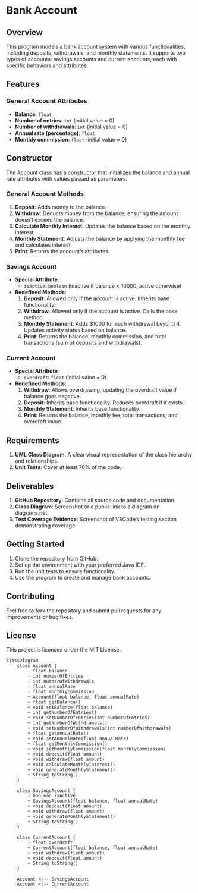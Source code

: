 # Bank Account 

## Overview
  This program models a bank account system with various functionalities, including deposits, withdrawals, and monthly statements.
  It supports two types of accounts: savings accounts and current accounts, each with specific behaviors and attributes.

## Features
### General Account Attributes
- **Balance**: `float`
- **Number of entries**: `int` (initial value = 0)
- **Number of withdrawals**: `int` (initial value = 0)
- **Annual rate (percentage)**: `float`
- **Monthly commission**: `float` (initial value = 0)

## Constructor
The Account class has a constructor that initializes the balance and annual rate attributes with values ​​passed as parameters.

### General Account Methods
1. **Deposit**: Adds money to the balance.
2. **Withdraw**: Deducts money from the balance, ensuring the amount doesn’t exceed the balance.
3. **Calculate Monthly Interest**: Updates the balance based on the monthly interest.
4. **Monthly Statement**: Adjusts the balance by applying the monthly fee and calculates interest.
5. **Print**: Returns the account’s attributes.

### Savings Account
- **Special Attribute**:
  - `isActive`: `boolean` (inactive if balance < 10000, active otherwise)
- **Redefined Methods**:
  1. **Deposit**: Allowed only if the account is active. Inherits base functionality.
  2. **Withdraw**: Allowed only if the account is active. Calls the base method.
  3. **Monthly Statement**: Adds $1000 for each withdrawal beyond 4. Updates activity status based on balance.
  4. **Print**: Returns the balance, monthly commission, and total transactions (sum of deposits and withdrawals).

### Current Account
- **Special Attribute**:
  - `overdraft`: `float` (initial value = 0)
- **Redefined Methods**:
  1. **Withdraw**: Allows overdrawing, updating the overdraft value if balance goes negative.
  2. **Deposit**: Inherits base functionality. Reduces overdraft if it exists.
  3. **Monthly Statement**: Inherits base functionality.
  4. **Print**: Returns the balance, monthly fee, total transactions, and overdraft value.

## Requirements
1. **UML Class Diagram**: A clear visual representation of the class hierarchy and relationships.
2. **Unit Tests**: Cover at least 70% of the code.

## Deliverables
1. **GitHub Repository**: Contains all source code and documentation.
2. **Class Diagram**: Screenshot or a public link to a diagram on diagrams.net.
3. **Test Coverage Evidence**: Screenshot of VSCode’s testing section demonstrating coverage.

## Getting Started
1. Clone the repository from GitHub.
2. Set up the environment with your preferred Java IDE.
3. Run the unit tests to ensure functionality.
4. Use the program to create and manage bank accounts.

## Contributing
Feel free to fork the repository and submit pull requests for any improvements or bug fixes.

## License
This project is licensed under the MIT License.

```mermaid
classDiagram
    class Account {
        - float balance
        - int numberOfEntries
        - int numberOfWithdrawals
        - float annualRate
        - float monthlyCommission
        + Account(float balance, float annualRate)
        + float getBalance()
        + void setBalance(float balance)
        + int getNumberOfEntries()
        + void setNumberOfEntries(int numberOfEntries)
        + int getNumberOfWithdrawals()
        + void setNumberOfWithdrawals(int numberOfWithdrawals)
        + float getAnnualRate()
        + void setAnnualRate(float annualRate)
        + float getMonthlyCommission()
        + void setMonthlyCommission(float monthlyCommission)
        + void deposit(float amount)
        + void withdraw(float amount)
        + void calculateMonthlyInterest()
        + void generateMonthlyStatement()
        + String toString()
    }

    class SavingsAccount {
        - boolean isActive
        + SavingsAccount(float balance, float annualRate)
        + void deposit(float amount)
        + void withdraw(float amount)
        + void generateMonthlyStatement()
        + String toString()
    }

    class CurrentAccount {
        - float overdraft
        + CurrentAccount(float balance, float annualRate)
        + void withdraw(float amount)
        + void deposit(float amount)
        + String toString()
    }

    Account <|-- SavingsAccount
    Account <|-- CurrentAccount
